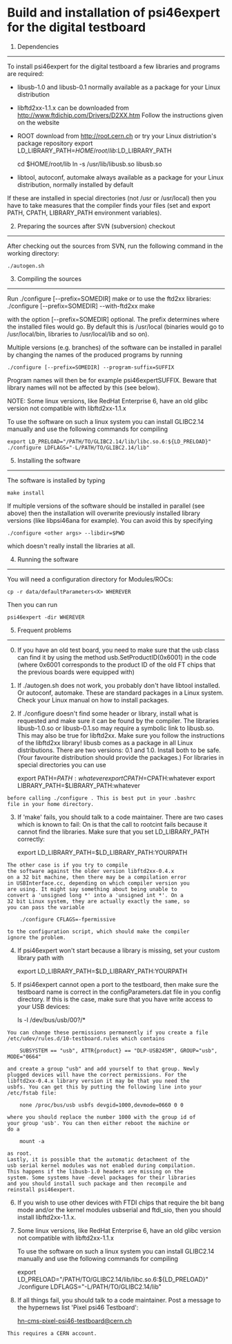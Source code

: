 Build and installation of psi46expert for the digital testboard
===============================================================

1. Dependencies
---------------
To install psi46expert for the digital testboard a few libraries and programs are required:

  - libusb-1.0 and libusb-0.1
    normally available as a package for your Linux distribution
  - libftd2xx-1.1.x
    can be downloaded from http://www.ftdichip.com/Drivers/D2XX.htm
    Follow the instructions given on the website

  - ROOT
    download from http://root.cern.ch or try your Linux distriution's
    package repository
    export LD_LIBRARY_PATH=$HOME/root/lib:$LD_LIBRARY_PATH

    cd $HOME/root/lib
    ln -s /usr/lib/libusb.so libusb.so
  - libtool, autoconf, automake
    always available as a package for your Linux distribution,
    normally installed by default

If these are installed in special directories (not /usr or /usr/local)
then you have to take measures that the compiler finds your files
(set and export PATH, CPATH, LIBRARY_PATH environment variables).

2. Preparing the sources after SVN (subversion) checkout
--------------------------------------------------------
After checking out the sources from SVN, run the following command
in the working directory:

	./autogen.sh

3. Compiling the sources
------------------------
Run
	./configure [--prefix=SOMEDIR]
	make
or to use the ftd2xx libraries:
	./configure [--prefix=SOMEDIR] --with-ftd2xx
	make

with the option [--prefix=SOMEDIR] optional. The prefix determines
where the installed files would go. By default this is /usr/local
(binaries would go to /usr/local/bin, libraries to /usr/local/lib
and so on).

Multiple versions (e.g. branches) of the software can be installed
in parallel by changing the names of the produced programs by
running

	./configure [--prefix=SOMEDIR] --program-suffix=SUFFIX

Program names will then be for example psi46expertSUFFIX. Beware
that library names will not be affected by this (see below).

NOTE: Some linux versions, like RedHat Enterprise 6, 
have an old glibc version not compatible with libftd2xx-1.1.x

To use the software on such a linux system you can install GLIBC2.14
manually and use the following commands for compiling

    export LD_PRELOAD="/PATH/TO/GLIBC2.14/lib/libc.so.6:${LD_PRELOAD}"
    ./configure LDFLAGS="-L/PATH/TO/GLIBC2.14/lib"

5. Installing the software
--------------------------
The software is installed by typing

	make install

If multiple versions of the software should be installed in
parallel (see above) then the installation will overwrite
previously installed library versions (like libpsi46ana for
example). You can avoid this by specifying

	./configure <other args> --libdir=$PWD

which doesn't really install the libraries at all.

4. Running the software
-----------------------
You will need a configuration directory for Modules/ROCs:

	cp -r data/defaultParameters<X> WHEREVER

Then you can run

	psi46expert -dir WHEREVER

5. Frequent problems
--------------------
  0.    If you have an old test board, you need to make sure
        that the usb class can find it by using the method
	usb.SetProductID(0x6001) in the code
	(where 0x6001 corresponds to
	the product ID of the old FT chips that the previous
	boards were equipped with)
  1.	If ./autogen.sh does not work, you probably don't have
  	libtool installed. Or autoconf, automake. These are
  	standard packages in a Linux system. Check your Linux
  	manual on how to install packages.

  2.	If ./configure doesn't find some header or library,
	install what is requested and make sure it can be found
	by the compiler. The libraries libusb-1.0.so or libusb-0.1.so
	may require a symbolic link to libusb.so. This may also be
	true for libftd2xx. Make sure you follow the instructions of
	the libftd2xx library! libusb comes as a package in all Linux
	distributions. There are two versions: 0.1 and 1.0. Install
	both to be safe. (Your favourite distribution should provide
	the packages.)
	For libraries in special directories you can use

		export PATH=$PATH:whatever
		export CPATH=$CPATH:whatever
		export LIBRARY_PATH=$LIBRARY_PATH:whatever

	before calling ./configure . This is best put in your .bashrc
	file in your home directory.

  3.	If 'make' fails, you should talk to a code maintainer. There
  	are two cases which is known to fail: On is that the call to
  	rootcint fails because it cannot find the libraries. Make sure
  	that you set LD_LIBRARY_PATH correctly:

  		export LD_LIBRARY_PATH=$LD_LIBRARY_PATH:YOURPATH

  	The other case is if you try to compile
  	the software against the older version libftd2xx-0.4.x
  	on a 32 bit machine, then there may be a compilation error
  	in USBInterface.cc, depending on which compiler version you
  	are using. It might say something about being unable to
  	convert a 'unsigned long *' into a 'unsigned int *'. On a
  	32 bit Linux system, they are actually exactly the same, so
  	you can pass the variable

  		./configure CFLAGS=-fpermissive

  	to the configuration script, which should make the compiler
  	ignore the problem.

  4.	If psi46expert won't start because a library is missing,
  	set your custom library path with

  		export LD_LIBRARY_PATH=$LD_LIBRARY_PATH:YOURPATH

  5.	If psi46expert cannot open a port to the testboard, then
  	make sure the testboard name is correct in the configParameters.dat
  	file in you config directory. If this is the case, make
  	sure that you have write access to your USB devices:

  		ls -l /dev/bus/usb/00?/*

  	You can change these permissions permanently if you create a file
  	/etc/udev/rules.d/10-testboard.rules which contains

  		SUBSYSTEM == "usb", ATTR{product} == "DLP-USB245M", GROUP="usb", MODE="0664"

  	and create a group "usb" and add yourself to that group. Newly
  	plugged devices will have the correct permissions. For the
  	libftd2xx-0.4.x library version it may be that you need the
  	usbfs. You can get this by putting the following line into your
  	/etc/fstab file:

  		none /proc/bus/usb usbfs devgid=1000,devmode=0660 0 0

  	where you should replace the number 1000 with the group id of
  	your group 'usb'. You can then either reboot the machine or
  	do a

  		mount -a

  	as root.
  	Lastly, it is possible that the automatic detachment of the
  	usb serial kernel modules was not enabled during compilation.
  	This happens if the libusb-1.0 headers are missing on the
  	system. Some systems have -devel packages for their libraries
  	and you should install such package and then recompile and
  	reinstall psi46expert.

  6.	If you wish to use other devices with FTDI chips that require
  	the bit bang mode and/or the kernel modules usbserial and
  	ftdi_sio, then you should install libftd2xx-1.1.x.

  7. Some linux versions, like RedHat Enterprise 6, 
     have an old glibc version not compatible with libftd2xx-1.1.x

     To use the software on such a linux system you can install GLIBC2.14
     manually and use the following commands for compiling

     export LD_PRELOAD="/PATH/TO/GLIBC2.14/lib/libc.so.6:${LD_PRELOAD}"
     ./configure LDFLAGS="-L/PATH/TO/GLIBC2.14/lib"
 
  8.	If all things fail, you should talk to a code maintainer. Post
  	a message to the hypernews list 'Pixel psi46 Testboard':

  		hn-cms-pixel-psi46-testboard@cern.ch

  	This requires a CERN account.
